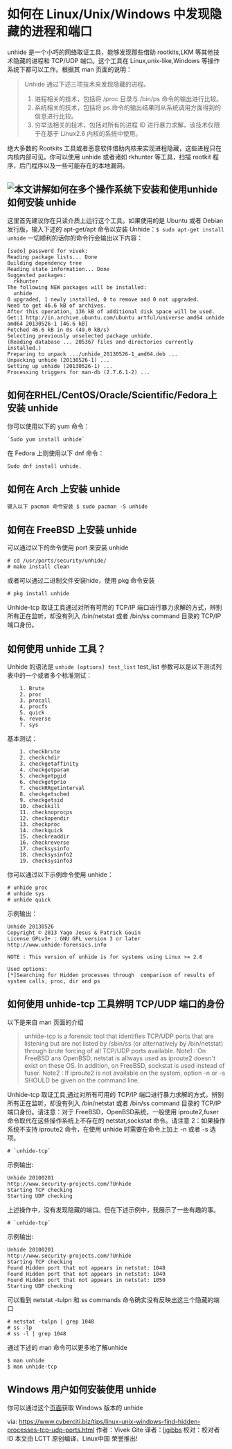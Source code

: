 # 如何在 Linux/Unix/Windows 中发现隐藏的进程和端口


unhide 是一个小巧的网络取证工具，能够发现那些借助 rootkits,LKM 等其他技术隐藏的进程和 TCP/UDP 端口。这个工具在 Linux,unix-like,Windows 等操作系统下都可以工作。根据其 man 页面的说明：

> Unhide 通过下述三项技术来发现隐藏的进程。
> 	1. 进程相关的技术，包括将 /proc 目录与 /bin/ps  命令的输出进行比较。
> 	2. 系统相关的技术，包括将 ps 命令的输出结果同从系统调用方面得到的信息进行比较。
> 	3. 穷举法相关的技术，包括对所有的进程 ID 进行暴力求解，该技术仅限于在基于 Linux2.6 内核的系统中使用。

绝大多数的 Rootkits 工具或者恶意软件借助内核来实现进程隐藏，这些进程只在内核内部可见。你可以使用 unhide 或者诸如 rkhunter 等工具，扫描 rootkit 程序，后门程序以及一些可能存在的本地漏洞。

![本文讲解如何在多个操作系统下安装和使用unhide][1]
如何安装 unhide
-----------

这里首先建议你在只读介质上运行这个工具。如果使用的是 Ubuntu 或者 Debian 发行版，输入下述的 apt-get/apt 命令以安装 Unhide：`$ sudo apt-get install unhide` 一切顺利的话你的命令行会输出以下内容：

    [sudo] password for vivek: 
    Reading package lists... Done
    Building dependency tree       
    Reading state information... Done
    Suggested packages:
      rkhunter
    The following NEW packages will be installed:
      unhide
    0 upgraded, 1 newly installed, 0 to remove and 0 not upgraded.
    Need to get 46.6 kB of archives.
    After this operation, 136 kB of additional disk space will be used.
    Get:1 http://in.archive.ubuntu.com/ubuntu artful/universe amd64 unhide amd64 20130526-1 [46.6 kB]
    Fetched 46.6 kB in 0s (49.0 kB/s)
    Selecting previously unselected package unhide.
    (Reading database ... 205367 files and directories currently installed.)
    Preparing to unpack .../unhide_20130526-1_amd64.deb ...
    Unpacking unhide (20130526-1) ...
    Setting up unhide (20130526-1) ...
    Processing triggers for man-db (2.7.6.1-2) ...

如何在RHEL/CentOS/Oracle/Scientific/Fedora上安装 unhide
------------------------------------------------------------------

你可以使用以下的 yum 命令：

    `Sudo yum install unhide` 

在 Fedora 上则使用以下 dnf 命令：

    Sudo dnf install unhide.

如何在 Arch 上安装 unhide
-------------------

    键入以下 pacman 命令安装 $ sudo pacman -S unhide

如何在 FreeBSD 上安装 unhide
----------------------

可以通过以下的命令使用 port 来安装 unhide

    # cd /usr/ports/security/unhide/
    # make install clean

或者可以通过二进制文件安装hide，使用 pkg 命令安装

    # pkg install unhide 

Unhide-tcp 取证工具通过对所有可用的 TCP/IP 端口进行暴力求解的方式，辨别所有正在监听，却没有列入 /bin/netstat  或者  /bin/ss command  目录的 TCP/IP 端口身份。

如何使用 unhide 工具？
---------------

Unhide 的语法是 `unhide [options] test_list` test_list 参数可以是以下测试列表中的一个或者多个标准测试：
	

        1. Brute 
        2. proc
        3. procall
        4. procfs
        5. quick
        6. reverse
        7. sys

基本测试：

        1. checkbrute
        2. checkchdir
        3. checkgetaffinity
        4. checkgetparam
        5. checkgetpgid
        6. checkgetprio
        7. checkRRgetinterval
        8. checkgetsched
        9. checkgetsid
        10. checkkill
        11. checknoprocps
        12. checkopendir
        13. checkproc
        14. checkquick
        15. checkreaddir
        16. checkreverse
        17. checksysinfo
        18. checksysinfo2
        19. checksysinfo3

你可以通过以下示例命令使用 unhide：

    # unhide proc
    # unhide sys
    # unhide quick

示例输出：

    Unhide 20130526
    Copyright © 2013 Yago Jesus & Patrick Gouin
    License GPLv3+ : GNU GPL version 3 or later
    http://www.unhide-forensics.info
     
    NOTE : This version of unhide is for systems using Linux >= 2.6 
     
    Used options: 
    [*]Searching for Hidden processes through  comparison of results of system calls, proc, dir and ps

如何使用 unhide-tcp 工具辨明 TCP/UDP 端口的身份
----------------------------------

以下是来自 man 页面的介绍

> unhide-tcp is a forensic tool that identifies TCP/UDP ports that are
> listening but are not listed by /sbin/ss (or alternatively by
> /bin/netstat) through brute forcing of all TCP/UDP ports available.
> Note1 : On FreeBSD ans OpenBSD, netstat is allways used as iproute2
> doesn't exist on these OS. In addition, on FreeBSD, sockstat is used
> instead of fuser. Note2 : If iproute2 is not available on the system,
> option -n or -s SHOULD be given on the command line.

Unhide-tcp 取证工具,通过对所有可用的 TCP/IP 端口进行暴力求解的方式，辨别所有正在监听，却没有列入 /bin/netstat  或者  /bin/ss command  目录的 TCP/IP 端口身份。请注意：对于 FreeBSD，OpenBSD系统，一般使用 iproute2,fuser 命令取代在这些操作系统上不存在的 netstat,sockstat 命令。请注意 2：如果操作系统不支持 iproute2 命令，在使用 unhide 时需要在命令上加上 -n 或者 -s 选项。

    # `unhide-tcp`

示例输出:

    Unhide 20100201
    http://www.security-projects.com/?Unhide
    Starting TCP checking
    Starting UDP checking

上述操作中，没有发现隐藏的端口。但在下述示例中，我展示了一些有趣的事。

    # `unhide-tcp` 

示例输出:

    Unhide 20100201
    http://www.security-projects.com/?Unhide
    Starting TCP checking
    Found Hidden port that not appears in netstat: 1048
    Found Hidden port that not appears in netstat: 1049
    Found Hidden port that not appears in netstat: 1050
    Starting UDP checking

可以看到 netstat -tulpn 和 ss commands 命令确实没有反映出这三个隐藏的端口

    # netstat -tulpn | grep 1048
    # ss -lp
    # ss -l | grep 1048

通过下述的 man 命令可以更多地了解unhide

    $ man unhide
    $ man unhide-tcp

Windows 用户如何安装使用 unhide
---------------------
你可以通过这个[页面][2]获取 Windows 版本的 unhide

via: https://www.cyberciti.biz/tips/linux-unix-windows-find-hidden-processes-tcp-udp-ports.html
作者：Vivek Gite 译者：[ljgibbs][3] 校对：校对者ID
本文由 LCTT 原创编译，Linux中国 荣誉推出!


  [1]: https://camo.githubusercontent.com/51ee31c20a799512dcd09d88cacbe8dd04731529/68747470733a2f2f7777772e6379626572636974692e62697a2f746970732f77702d636f6e74656e742f75706c6f6164732f323031312f31312f4c696e75782d467265654253442d556e69782d57696e646f77732d46696e642d48696464656e2d50726f636573732d506f7274732e6a7067
  [2]: http://www.unhide-forensics.info/?Windows:Download
  [3]: https://github.com/ljgibbslf
